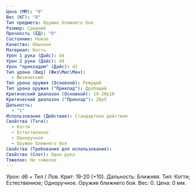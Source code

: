 ```yaml
---
Цена (ММ): "0"
Вес (КГ): "0"
Тип предмета: Оружие ближнего боя
Размер: Средний
Прочность (ЕД): "0"
Состояние: Новое
Качество: Обычное
Материал: Кость
Урон 1 рука (Дайс): d4
Урон 2 руки (Дайс): d4
Урон "прикладом" (Дайс): d2
Тип урона (Вид) (Физ\Мис\Мен):
  - Физический
Тип урона оружия (Основной): Режущий
Тип урона оружия ("Приклад"): Дробящий
Критический диапазон (Основной): 19-20р10
Критический диапазон ("Приклад"): 20р5
Дальность:
  - "1"
Использование (Действие): Стандартное действие
Свойства (Тэги):
  - Когти
  - Естественное
  - Одноручное
  - Оружие ближнего боя
Свойства (Требования для использования): 
Свойство (Слот): Одна рука
Тяжелое: Не тяжелое
---
```

Урон: d6 + Тел / Лов. Крит: 19-20 (+10). Дальность: Ближняя. Тип: Когти; Естественное; Одноручное. Оружие ближнего боя. Вес: 0. Цена: 0 мм. 